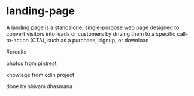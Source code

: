 # landing-page
A landing page is a standalone, single-purpose web page designed to convert visitors into leads or customers by driving them to a specific call-to-action (CTA), such as a purchase, signup, or download

#credits
<p>photos from pintrest</p>
<p>knowlege from odin project</p>
<p>done by shivam dhasmana</p>
